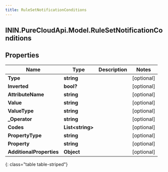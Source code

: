 ```yaml
---
title: RuleSetNotificationConditions
---
```

## ININ.PureCloudApi.Model.RuleSetNotificationConditions

## Properties

|Name | Type | Description | Notes|
|------------ | ------------- | ------------- | -------------|
| **Type** | **string** |  | [optional] |
| **Inverted** | **bool?** |  | [optional] |
| **AttributeName** | **string** |  | [optional] |
| **Value** | **string** |  | [optional] |
| **ValueType** | **string** |  | [optional] |
| **_Operator** | **string** |  | [optional] |
| **Codes** | **List&lt;string&gt;** |  | [optional] |
| **PropertyType** | **string** |  | [optional] |
| **Property** | **string** |  | [optional] |
| **AdditionalProperties** | **Object** |  | [optional] |
{: class="table table-striped"}


